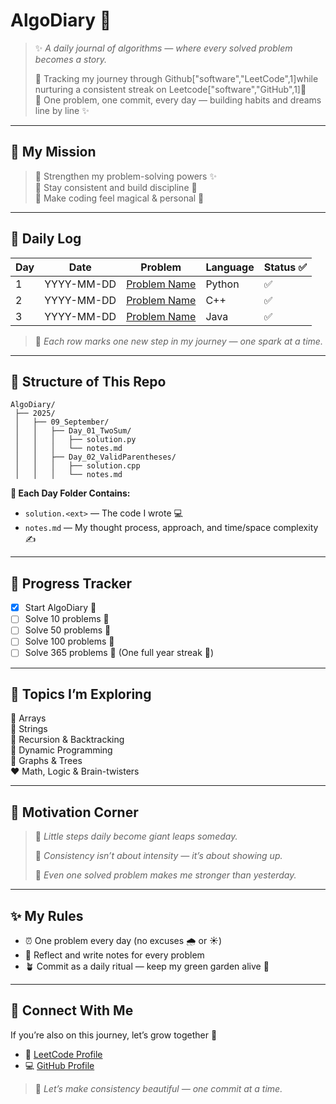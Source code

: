 # **AlgoDiary** 📔

> ✨ *A daily journal of algorithms — where every solved problem becomes a story.*
> 
> 💖 Tracking my journey through Github["software","LeetCode",1]while nurturing a consistent streak on Leetcode["software","GitHub",1]🌱  
> 📅 One problem, one commit, every day — building habits and dreams line by line ✨

---

## 💫 My Mission
> 🌟 Strengthen my problem-solving powers ✨  
> 🌙 Stay consistent and build discipline 💪  
> 🌸 Make coding feel magical & personal 💌

---

## 📅 Daily Log

| Day | Date       | Problem                                | Language  | Status ✅ |
|-----|-------------|--------------------------------------------|-------------|------------|
| 1   | YYYY-MM-DD | [Problem Name](#)               | Python      | ✅ |
| 2   | YYYY-MM-DD | [Problem Name](#)               | C++          | ✅ |
| 3   | YYYY-MM-DD | [Problem Name](#)               | Java           | ✅ |

> 📌 *Each row marks one new step in my journey — one spark at a time.*

---

## 🌈 Structure of This Repo
```
AlgoDiary/
 ├── 2025/
 │   ├── 09_September/
 │   │   ├── Day_01_TwoSum/
 │   │   │   ├── solution.py
 │   │   │   └── notes.md
 │   │   ├── Day_02_ValidParentheses/
 │   │   │   ├── solution.cpp
 │   │   │   └── notes.md
```

**📁 Each Day Folder Contains:**
- `solution.<ext>` — The code I wrote 💻
- `notes.md` — My thought process, approach, and time/space complexity ✍️

---

## 🌟 Progress Tracker
- [x] Start AlgoDiary 💖
- [ ] Solve 10 problems 🌱
- [ ] Solve 50 problems 🌻
- [ ] Solve 100 problems 🌈
- [ ] Solve 365 problems 🌌 (One full year streak 🎉)

---

## 🧠 Topics I’m Exploring
💜 Arrays  
💙 Strings  
💚 Recursion & Backtracking  
💛 Dynamic Programming  
🧡 Graphs & Trees  
❤️ Math, Logic & Brain-twisters

---

## 💌 Motivation Corner
> 🌸 *Little steps daily become giant leaps someday.*
> 
> 💖 *Consistency isn’t about intensity — it’s about showing up.*
> 
> 🌙 *Even one solved problem makes me stronger than yesterday.*

---

## ✨ My Rules
- ⏰ One problem every day (no excuses 🌧️ or ☀️)
- 💭 Reflect and write notes for every problem
- 🪴 Commit as a daily ritual — keep my green garden alive 🌿

---

## 💖 Connect With Me
If you’re also on this journey, let’s grow together 🌱  
- 🧠 [LeetCode Profile](https://leetcode.com/u/Devnic/)  
- 💻 [GitHub Profile](#)

> 💌 *Let’s make consistency beautiful — one commit at a time.*
